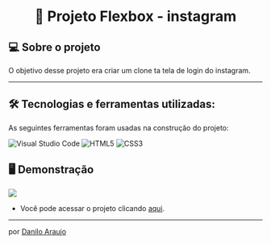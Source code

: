 
<h1 align="center"> 📱 Projeto Flexbox - instagram  </h1>


## 💻 Sobre o projeto

O objetivo desse projeto era criar um clone ta tela de login do instagram.

---

## 🛠 Tecnologias e ferramentas utilizadas:

As seguintes ferramentas foram usadas na construção do projeto:

![Visual Studio Code](https://img.shields.io/badge/Visual%20Studio%20Code-0078d7.svg?style=for-the-badge&logo=visual-studio-code&logoColor=white)
![HTML5](https://img.shields.io/badge/html5-%23E34F26.svg?style=for-the-badge&logo=html5&logoColor=white)
![CSS3](https://img.shields.io/badge/css3-%231572B6.svg?style=for-the-badge&logo=css3&logoColor=white)

## 🖥️ Demonstração

![](https://i.imgur.com/tXEt8OF.png)   

- Você pode acessar o projeto clicando <a href="https://html-dio-daniloarujo.vercel.app/">aqui</a>.

---

por [Danilo Araujo](https://github.com/DaniloArujo)
